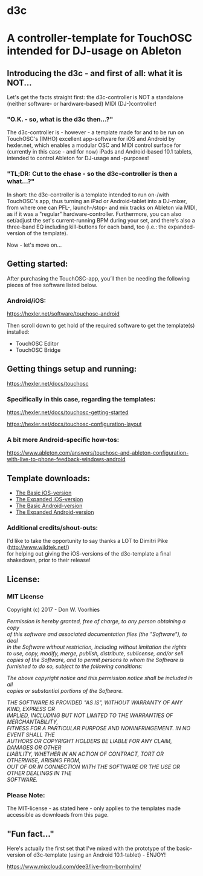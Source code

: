 # d3c
<h1>A controller-template for TouchOSC intended for DJ-usage on Ableton</h1>

<h2>Introducing the d3c - and first of all: what it is NOT...</h2>
<p>Let's get the facts straight first: the d3c-controller is NOT a standalone (neither software- or hardware-based) MIDI (DJ-)controller!</p>

<h3>"O.K. - so, what is the d3c then...?"</h3>
<p>The d3c-controller is - however - a template made for and to be run on TouchOSC's (IMHO) excellent app-software for iOS and Android by hexler.net, which enables a modular OSC and MIDI control surface for (currently in this case - and for now) iPads and Android-based 10.1 tablets, intended to control Ableton for DJ-usage and -purposes!</p>

<h3>"TL;DR: Cut to the chase - so the d3c-controller is then a what...?"</h3>
<p>In short: the d3c-controller is a template intended to run on-/with TouchOSC's app, thus turning an iPad or Android-tablet into a DJ-mixer, from where one can PFL-, launch-/stop- and mix tracks on Ableton via MIDI, as if it was a "regular" hardware-controller.
Furthermore, you can also set/adjust the set's current-running BPM during your set, and there's also a three-band EQ including kill-buttons for each band, too (i.e.: the expanded-version of the template).</p>

<p>Now - let's move on...</p>

<h2>Getting started:</h2>

After purchasing the TouchOSC-app, you’ll then be needing the following pieces of free software listed below.
<h3>Android/iOS:</h3>
<a href="https://hexler.net/software/touchosc-android" title="Get the additional TouchOSC-software from here..." target="_blank">https://hexler.net/software/touchosc-android</a>

Then scroll down to get hold of the required software to get the template(s) installed: 
<ul>
<li>TouchOSC Editor</li>
<li>TouchOSC Bridge</li>
</ul>

<h2>Getting things setup and running:</h2>

<a href="https://hexler.net/docs/touchosc" title="TouchOSC documnetation" target="_blank">https://hexler.net/docs/touchosc</a>


<h3>Specifically in this case, regarding the templates:</h3>

<a href="https://hexler.net/docs/touchosc-getting-started" title="TouchOSC - Getting Started" target="_blank">https://hexler.net/docs/touchosc-getting-started</a>

<a href="https://hexler.net/docs/touchosc" title="TouchOSC Layout Configuration" target="_blank">https://hexler.net/docs/touchosc-configuration-layout</a>

<h3>A bit more Android-specific how-tos:</h3>

<a href="https://www.ableton.com/answers/touchosc-and-ableton-configuration-with-live-to-phone-feedback-windows-android" title="TouchOSC and Ableton - Android" target="_blank">https://www.ableton.com/answers/touchosc-and-ableton-configuration-with-live-to-phone-feedback-windows-android</a>

<h2>Template downloads:</h2>
<ul>
  <li><a href="https://github.com/donvoorhies/d3c/blob/master/d3c_iOS.touchosc?raw=true">The Basic iOS-version</a></li>
  <li><a href="https://github.com/donvoorhies/d3c/blob/master/d3c-ext_iOS.touchosc?raw=true">The Expanded iOS-version</a></li>
  <li><a href="https://github.com/donvoorhies/d3c/blob/master/d3c_Android.touchosc?raw=true">The Basic Android-version</a></li>
  <li><a href="https://github.com/donvoorhies/d3c/blob/master/d3c-ext_Android.touchosc?raw=true">The Expanded Android-version</a></li>
</ul>

<h3>Additional credits/shout-outs:</h3>
<p>I'd like to take the opportunity to say thanks a LOT to Dimitri Pike (<a href="http://www.wildtek.net/" title="To the Wildtek website" target="_blank">http://www.wildtek.net/</a>)<br>
for helping out giving the iOS-versions of the d3c-template a final shakedown, prior to their release!</p>

<h2>License:</h2>
<h3>MIT License</h3>
<p>Copyright (c) 2017 - Don W. Voorhies</p>

<p><i>Permission is hereby granted, free of charge, to any person obtaining a copy<br>
of this software and associated documentation files (the "Software"), to deal<br>
in the Software without restriction, including without limitation the rights<br>
to use, copy, modify, merge, publish, distribute, sublicense, and/or sell<br>
copies of the Software, and to permit persons to whom the Software is<br>
  furnished to do so, subject to the following conditions:</i></p>

<p><i>The above copyright notice and this permission notice shall be included in all<br>
  copies or substantial portions of the Software.</i></p>

<p><i>THE SOFTWARE IS PROVIDED "AS IS", WITHOUT WARRANTY OF ANY KIND, EXPRESS OR<br>
IMPLIED, INCLUDING BUT NOT LIMITED TO THE WARRANTIES OF MERCHANTABILITY,<br>
FITNESS FOR A PARTICULAR PURPOSE AND NONINFRINGEMENT. IN NO EVENT SHALL THE<br>
AUTHORS OR COPYRIGHT HOLDERS BE LIABLE FOR ANY CLAIM, DAMAGES OR OTHER<br>
LIABILITY, WHETHER IN AN ACTION OF CONTRACT, TORT OR OTHERWISE, ARISING FROM,<br>
OUT OF OR IN CONNECTION WITH THE SOFTWARE OR THE USE OR OTHER DEALINGS IN THE<br>
SOFTWARE.</i></p>

<h3>Please Note:</h3>
<p>The MIT-license - as stated here - only applies to the templates made accessible as downloads from this page.</p> 

<h2>&quot;Fun fact...&quot;</h2>
<p>Here's actually the first set that I've mixed with the prototype of the basic-version of d3c-template (using an Android 10.1-tablet) - ENJOY!</p> <a href="https://www.mixcloud.com/dee3/live-from-bornholm/" title="The Live From An Island set at Mixcloud" target="_blank">https://www.mixcloud.com/dee3/live-from-bornholm/</a>  
